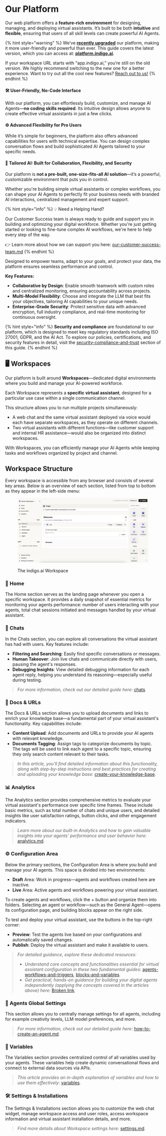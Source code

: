 # Our Platform

Our web platform offers a **feature-rich environment** for designing, managing, and deploying virtual assistants. It’s built to be both **intuitive** and **flexible**, ensuring that users of all skill levels can create powerful AI Agents.

{% hint style="warning" %}
We’ve [**recently upgraded**](../../product-updates/latest-product-releases/a-new-version-of-our-platform.md) our platform, making it more user-friendly and powerful than ever. This guide covers the latest version, which you can access at: [**platform.indigo.ai**](https://platform.indigo.ai).

If your workspace URL starts with “app.indigo.ai,” you’re still on the old version. We highly recommend switching to the new one for a better experience. Want to try out all the cool new features? [Reach out to us!](../../need-help/our-customer-success-team.md)
{% endhint %}

#### 🛠️ **User-Friendly, No-Code Interface**

With our platform, you can effortlessly build, customize, and manage AI Agents—**no coding skills required**. Its intuitive design allows anyone to create effective virtual assistants in just a few clicks.

#### ⚙️ Advanced Flexibility for Pro Users

While it’s simple for beginners, the platform also offers advanced capabilities for users with technical expertise. You can design complex conversation flows and build sophisticated AI Agents tailored to your specific needs.

#### 🌟 Tailored AI: Built for Collaboration, Flexibility, and Security

Our platform is **not a pre-built, one-size-fits-all AI solution**—it’s a powerful, customizable environment that puts you in control.&#x20;

Whether you're building simple virtual assistants or complex workflows, you can shape your AI Agents to perfectly fit your business needs with branded AI interactions, centralized management and expert support.&#x20;

{% hint style="info" %}
💡 Need a Helping Hand?

Our Customer Success team is always ready to guide and support you in building and optimizing your digital workforce. Whether you're just getting started or looking to fine-tune complex AI workflows, we're here to help every step of the way.

👉 Learn more about how we can support you here: [our-customer-success-team.md](../../need-help/our-customer-success-team.md "mention")
{% endhint %}

Designed to empower teams, adapt to your goals, and protect your data, the platform ensures seamless performance and control.&#x20;

**Key Features:**

* **Collaborative by Design**: Enable smooth teamwork with custom roles and centralized monitoring, ensuring accountability across projects.
* **Multi-Model Flexibility**: Choose and integrate the LLM that best fits your objectives, tailoring AI capabilities to your unique needs.
* **Enterprise-Grade Security**: Protect sensitive data with advanced encryption, full industry compliance, and real-time monitoring for continuous oversight.

{% hint style="info" %}
**Security and compliance** are foundational to our platform, which is designed to meet key regulatory standards including ISO 27001, GDPR, and the AI Act. To explore our policies, certifications, and security features in detail, visit the [security-compliance-and-trust](../security-compliance-and-trust/ "mention") section of this guide.
{% endhint %}

## 🖥️ Workspaces

Our platform is built around **Workspaces**—dedicated digital environments where you build and manage your AI-powered workforce.&#x20;

Each Workspace represents a **specific virtual assistant**, designed for a particular use case within a single communication channel.

This structure allows you to run multiple projects simultaneously:

* A web chat and the same virtual assistant deployed via voice would each have separate workspaces, as they operate on different channels.
* Two virtual assistants with different functions—like customer support and internal HR assistance—would also be organized into distinct workspaces.

With Workspaces, you can efficiently manage your AI Agents while keeping tasks and workflows organized by project and channel.

## Workspace Structure

Every workspace is accessible from any browser and consists of several key areas. Below is an overview of each section, listed from top to bottom as they appear in the left-side menu:&#x20;

<figure><img src="../../.gitbook/assets/Screenshot 2025-03-24 alle 14.42.12.png" alt=""><figcaption><p>The indigo.ai Workspace</p></figcaption></figure>

### 🏡 Home

The Home section serves as the landing page whenever you open a specific workspace. It provides a daily snapshot of essential metrics for monitoring your agents performance: number of users interacting with your agents, total chat sessions initiated and messages handled by your virtual assistant.&#x20;

### 💬 Chats

In the Chats section, you can explore all conversations the virtual assistant has had with users. Key features include:

* **Filtering and Searching**: Easily find specific conversations or messages.
* **Human Takeover**: Join live chats and communicate directly with users, pausing the agent's responses.
* **Debugging Insights**: View detailed debugging information for each agent reply, helping you understand its reasoning—especially useful during testing.

> _For more information, check out our detailed guide here:_ [chats](../workspace-sections/chats/ "mention")_._&#x20;

### 📄 Docs & URLs

The Docs & URLs section allows you to upload documents and links to enrich your knowledge base—a fundamental part of your virtual assistant's functionality. Key capabilities include:

* **Content Upload**: Add documents and URLs to provide your AI agents with relevant knowledge.
* **Documents Tagging**: Assign tags to categorize documents by topic. The tags will be used to link each agent to a specific topic, ensuring they only search content relevant to their tasks.

> _In this article, you'll find detailed information about this functionality, along with step-by-step instructions and best practices for creating and uploading your knowledge base:_ [create-your-knowledge-base](../../build-your-ai-agents/create-your-knowledge-base/ "mention")_._&#x20;

### 📊 Analytics

The Analytics section provides comprehensive metrics to evaluate your virtual assistant's performance over specific time frames. These include basic metrics, such as total number of chats and unique users, and detailed insights like user satisfaction ratings, button clicks, and other engagement indicators.

> _Learn more about our built-in Analytics and how to gain valuable insights into your agents' performance and user behavior here:_ [analytics.md](../workspace-sections/analytics.md "mention")_._

### ⚙️ Configuration Area

Below the primary sections, the Configuration Area is where you build and manage your AI agents. This space is divided into two environments:

* **Draft** Area: Work in progress—agents and workflows created here are inactive.
* **Live** Area: Active agents and workflows powering your virtual assistant.

To create agents and workflows, click the + button and organize them into folders. Selecting an agent or workflow—such as the General Agent—opens its configuration page, and building blocks appear on the right side.

To test and deploy your virtual assistant, use the buttons in the top-right corner:

* **Preview**: Test the agents live based on your configurations and automatically saved changes.
* **Publish**: Deploy the virtual assistant and make it available to users.

> _For detailed guidance, explore these dedicated resources:_
>
> * _Understand core concepts and functionalities essential for virtual assistant configuration in these two fundamental guides:_ [agents-workflows-and-triggers](../agents-workflows-and-triggers/ "mention")_,_ [blocks-and-variables](../blocks-and-variables/ "mention")_._&#x20;
> * _Get practical, hands-on guidance for building your digital agents independently (applying the concepts covered in the articles above) here:_ [Broken link](broken-reference "mention")_._

### 🤖 Agents Global Settings

This section allows you to centrally manage settings for all agents, including for example creativity levels, LLM model preferences, and more.

> _For more information, check out our detailed guide here:_ [how-to-create-an-agent.md](../agents-workflows-and-triggers/how-to-create-an-agent.md "mention").

### 🧩 Variables

The Variables section provides centralized control of all variables used by your agents. These variables help create dynamic conversational flows and connect to external data sources via APIs.

> _This article provides an in-depth explanation of variables and how to use them effectively:_ [variables](../blocks-and-variables/variables/ "mention")_._

### 🛠️ Settings & Installations

The Settings & Installations section allows you to customize the web chat widget, manage workspace access and user roles, access workspace information and virtual assistant installation details, and more.&#x20;

> _Find more details about Workspace settings here:_ [settings.md](../workspace-sections/settings.md "mention")_._&#x20;
